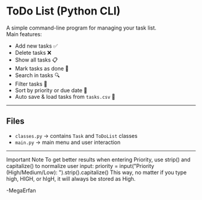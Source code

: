 # ToDo List (Python CLI)

A simple command-line program for managing your task list.  
Main features:

- Add new tasks ✅
- Delete tasks ❌
- Show all tasks 📋
- Mark tasks as done 🔄
- Search in tasks 🔍
- Filter tasks 🎯
- Sort by priority or due date 📅
- Auto save & load tasks from `tasks.csv` 💾

---

## Files
- `classes.py` → contains `Task` and `ToDoList` classes
- `main.py` → main menu and user interaction

---
Important Note 
To get better results when entering Priority,
use strip() and capitalize() to normalize user input:
    priority = input("Priority (High/Medium/Low): ").strip().capitalize()
This way, no matter if you type high, HIGH, or hIgH,
it will always be stored as High.

-MegaErfan